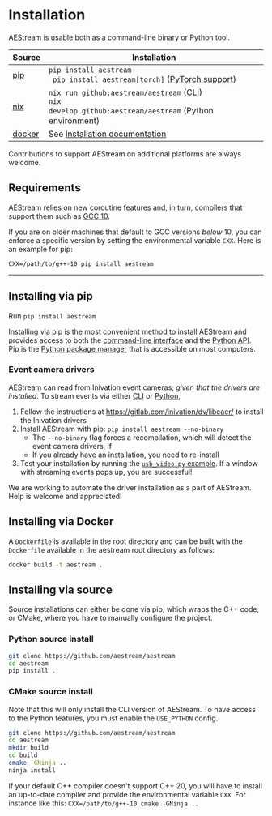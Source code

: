 # Installation

AEStream is usable both as a command-line binary or Python tool.

| **Source** | **Installation**
| -------------------- | --- |
| [pip](https://pypi.org/) | <code>pip install aestream <br/> pip install aestream[torch]</code> ([PyTorch support](https://pytorch.com)) |
| [nix](https://nixos.org/) | <code>nix run github:aestream/aestream</code> (CLI) <br/> <code>nix develop github:aestream/aestream</code> (Python environment) |
| [docker](https://docker.com/) | See [Installation documentation](https://aestream.github.io/aestream/install.html) |

Contributions to support AEStream on additional platforms are always welcome.

## Requirements
AEStream relies on new coroutine features and, in turn, compilers that support them such as [GCC 10](https://gcc.gnu.org/).

If you are on older machines that default to GCC versions *below* 10, you can enforce a specific version by setting the environmental variable `CXX`. Here is an example for pip:

`CXX=/path/to/g++-10 pip install aestream`

---

## Installing via pip
Run `pip install aestream`

Installing via pip is the most convenient method to install AEStream and provides access to both the [command-line interface](cli) and the [Python API](python_usage).
Pip is the [Python package manager](https://pip.pypa.io/en/stable/installation/) that is accessible on most computers.

### Event camera drivers
AEStream can read from Inivation event cameras, *given that the drivers are installed*. To stream events via either [CLI](cli) or [Python](python_usage),

1. Follow the instructions at https://gitlab.com/inivation/dv/libcaer/ to install the Inivation drivers
2. Install AEStream with pip: `pip install aestream --no-binary`
    * The `--no-binary` flag forces a recompilation, which will detect the event camera drivers, if 
    * If you already have an installation, you need to re-install
3. Test your installation by running the [`usb_video.py` example](https://github.com/aestream/aestream/blob/main/example/usb_video.py). If a window with streaming events pops up, you are successful!

We are working to automate the driver installation as a part of AEStream. Help is welcome and appreciated!

## Installing via Docker
A `Dockerfile` is available in the root directory and can be built with the `Dockerfile` available in the aestream root directory as follows:
```bash
docker build -t aestream .
```

## Installing via source
Source installations can either be done via pip, which wraps the C++ code, or CMake, where you have to manually configure the project.

### Python source install
```bash
git clone https://github.com/aestream/aestream
cd aestream
pip install .
```

### CMake source install
Note that this will only install the CLI version of AEStream. To have access to the Python features, you must enable the `USE_PYTHON` config.
```bash
git clone https://github.com/aestream/aestream
cd aestream
mkdir build
cd build
cmake -GNinja ..
ninja install
```

If your default C++ compiler doesn't support C++ 20, you will have to install an up-to-date compiler and provide the environmental variable `CXX`.
For instance like this: `CXX=/path/to/g++-10 cmake -GNinja ..`
